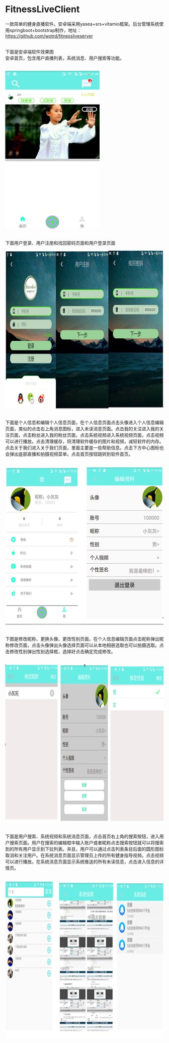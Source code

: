 # FitnessLiveClient
一款简单的健身直播软件。安卓端采用yasea+srs+vitamio框架。后台管理系统使用springboot+bootstrap制作，地址：https://github.com/wotrd/fitnessliveserver</br></br>

下面是安卓端软件效果图</br>
安卓首页，包含用户直播列表，系统消息、用户搜索等功能。</br></br>

<img width="300" height="500" src="https://github.com/wotrd/FitnessLiveClient/blob/master/app/images/a.png"/></br></br>

下面用户登录、用户注册和找回密码页面和用户登录页面</br>

<img width="850" height="500" src="https://github.com/wotrd/FitnessLiveClient/blob/master/app/images/b.png"/></br></br>

下面是个人信息和编辑个人信息页面，在个人信息页面点击头像进入个人信息编辑页面，类似的点击右上角消息图标，进入未读消息页面。点击我的关注进入我的关注页面，点击粉丝进入我的粉丝页面，点击系统视频进入系统视频页面，点击视频可以进行播放。点击清理缓存，将清理软件缓存的图片和视频，减轻软件的内存。点击关于我们进入关于我们页面，里面主要是一些帮助信息。点击下方中心图标也会弹出底部直播和拍摄视频菜单。点击首页按钮跳转到软件首页。</br></br>

<img width="650" height="500" src="https://github.com/wotrd/FitnessLiveClient/blob/master/app/images/c.png"/></br></br>

下图是修改昵称、更换头像、更改性别页面。在个人信息编辑页面点击昵称弹出昵称修改页面，点击头像弹出头像选择页面可以从本地相册选取也可以拍摄选取。点击修改性别弹出性别选择框，选择好点击确定完成修改。</br></br>

<img width="850" height="500" src="https://github.com/wotrd/FitnessLiveClient/blob/master/app/images/d.png"/></br></br>

下面是用户搜索、系统视频和系统消息页面，点击首页右上角的搜索按钮，进入用户搜索页面。用户在搜索的编辑框中输入账户或者昵称点击搜索按钮就可以将搜索到的所有用户显示到下拉列表。并且，用户可以通过点击列表条目后面的圆形图标取消和关注用户。在系统消息页面显示管理员上传的所有健身指导视频。点击视频可以进行播放。在系统消息页面显示系统推送的所有未读信息，点击进入信息的详情页。</br></br>

<img width="850" height="500" src="https://github.com/wotrd/FitnessLiveClient/blob/master/app/images/e.png"/></br></br>
